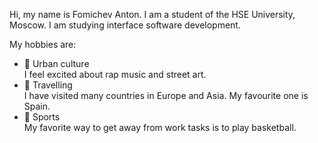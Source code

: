 Hi, my name is Fomichev Anton. I am a student of the HSE University, Moscow. I am studying interface software development.

My hobbies are: 
+ 🏀 Urban culture  
I feel excited about rap music and street art.
+ 🧳 Travelling  
I have visited many countries in Europe and Asia. My favourite one is Spain.
+ 🏀 Sports  
My favorite way to get away from work tasks is to play basketball.

